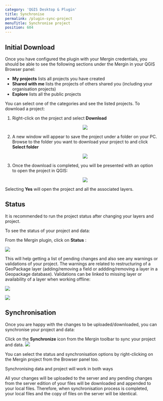 ```yaml
---
category: 'QGIS Desktop & Plugin'
title: Synchronise
permalink: /plugin-sync-project
menuTitle: Synchronise project
position: 604
---
```


## Initial Download 

Once you have configured the plugin with your Mergin credentials, you should be able to see the following sections under the Mergin in your QGIS Browser panel:

- **My projects** lists all projects you have created
- **Shared with me** lists the projects of others shared you (including your organisation projects)
- **Explore** lists all the public projects

You can select one of the categories and see the listed projects. To download a project:

1. Right-click on the project and select **Download**

	<p align="center"><img src="../images/qgis-plugin/download.png"></p>

2. A new window will appear to save the project under a folder on your PC. Browse to the folder you want to download your project to and click **Select folder**

	<p align="center"><img src="../images/qgis-plugin/download-progress.png"></p>

3. Once the download is completed, you will be presented with an option to open the project in QGIS:

	<p align="center"><img src="../images/qgis-plugin/download-open.png"></p>

Selecting **Yes** will open the project and all the associated layers.

## Status

It is recommended to run the project status after changing your layers and project.

To see the status of your project and data:

From the Mergin plugin, click on **Status** :

![](/images/qgis-plugin/sync-status-toolbar.png)

This will help getting a list of pending changes and also see any warnings or validations of your project. The warnings are related to restructuring of a GeoPackage layer (adding/removing a field or addding/removing a layer in a Geopackage database). Validations can be linked to missing layer or availability of a layer when working offline:

![](/images/qgis-plugin/mergin_plugin_validation_1.png)

![](/images/qgis-plugin/mergin_plugin_validation_2.png)


## Synchronisation

Once you are happy with the changes to be uploaded/downloaded, you can synchronise your project and data:

Click on the **Synchronize** icon from the Mergin toolbar to sync your project and data.
![](/images/qgis-plugin/sync-toolbar.png)

You can select the status and synchronisation options by right-clicking on the Mergin project from the Browser panel too.

<alert type="success">
Synchronising data and project will work in both ways
</alert>

All your changes will be uploaded to the server and any pending changes from the server edition of your files will be downloaded and appended to your local files. Therefore, when synchronisation process is completed, 
your local files and the copy of files on the server will be identical.